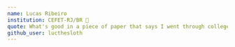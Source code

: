 ```yaml
---
name: Lucas Ribeiro 
institution: CEFET-RJ/BR 🚩
quote: What's good in a piece of paper that says I went through college? Half my classmates barely get by with development while I break my mind writing stuff. Still, I like it.
github_user: lucthesloth
---
```


